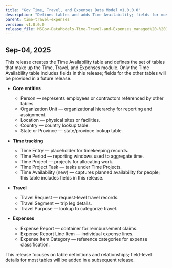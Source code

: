 ```yaml
---
title: "Gov Time, Travel, and Expenses Data Model v1.0.0.0"
description: "Defines tables and adds Time Availability; fields for most tables will be added in a future release."
parent: time-travel-expenses
version: v1.0.0.0
release_file: MSGov-DataModels-Time-Travel-and-Expenses_managed%20-%201.0.0.0.zip
---
```


## Sep-04, 2025

This release creates the Time Availability table and defines the set of tables that make up the Time, Travel, and Expenses module. Only the Time Availability table includes fields in this release; fields for the other tables will be provided in a future release.

- **Core entities**
  - Person — represents employees or contractors referenced by other tables.
  - Organization Unit — organizational hierarchy for reporting and assignment.
  - Location — physical sites or facilities.
  - Country — country lookup table.
  - State or Province — state/province lookup table.

- **Time tracking**
  - Time Entry — placeholder for timekeeping records.
  - Time Period — reporting windows used to aggregate time.
  - Time Project — projects for allocating work.
  - Time Project Task — tasks under Time Projects.
  - Time Availability (new) — captures planned availability for people; this table includes fields in this release.

- **Travel**
  - Travel Request — request-level travel records.
  - Travel Segment — trip leg details.
  - Travel Purpose — lookup to categorize travel.

- **Expenses**
  - Expense Report — container for reimbursement claims.
  - Expense Report Line Item — individual expense lines.
  - Expense Item Category — reference categories for expense classification.

This release focuses on table definitions and relationships; field-level details for most tables will be added in a subsequent release.